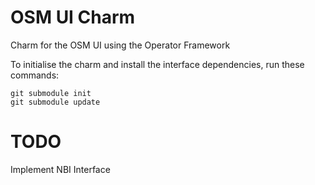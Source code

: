 # OSM UI Charm

Charm for the OSM UI using the Operator Framework

To initialise the charm and install the interface dependencies, run these commands:

```
git submodule init
git submodule update
```

# TODO

Implement NBI Interface